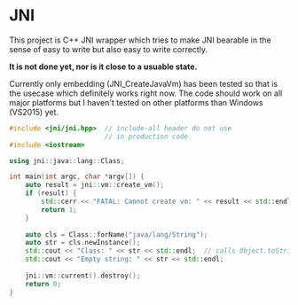 
# JNI

This project is C++ JNI wrapper which tries to make JNI bearable
in the sense of easy to write but also easy to write correctly.

**It is not done yet, nor is it close to a usuable state.**

Currently only embedding (JNI_CreateJavaVm) has been tested so that is
the usecase which definitely works right now. The code should work on
all major platforms but I haven't tested on other platforms than
Windows (VS2015) yet.

```cpp
#include <jni/jni.hpp>  // include-all header do not use
                        // in production code
#include <iostream>

using jni::java::lang::Class;

int main(int argc, char *argv[]) {
    auto result = jni::vm::create_vm();
    if (result) {
        std::cerr << "FATAL: Cannot create vm: " << result << std::endl;
        return 1;
    }
        
    auto cls = Class::forName("java/lang/String");
    auto str = cls.newInstance();
    std::cout << "Class: " << str << std::endl;  // calls Object.toString()
    std::cout << "Empty string: " << str << std::endl;
        
    jni::vm::current().destroy();
    return 0;
}
```




